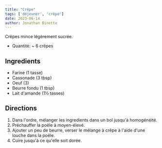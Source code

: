 ```yaml
---
title: "Crêpe"
tags: ['déjeuner', 'crêpe']
date: 2023-06-14
author: Jonathan Binette
---
```


Crêpes mince légèrement sucrée.

- Quantité: ~ 6 crêpes

## Ingredients

- Farine (1 tasse) 
- Cassonade (3 tbsp)
- Oeuf (3)
- Beurre fondu (1 tbsp)
- Lait d'amande (1½ tasses)

## Directions

1. Dans l'ordre, mélanger les ingredients dans un bol jusqu'à homogénéité.
2. Préchauffer la poêle à moyen-élevé.
3. Ajouter un peu de beurre, verser le mélange à crêpe à l'aide d'une louche dans la poêle.
4. Cuire jusqu'à ce qu'elle soit dorée.
